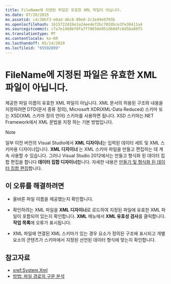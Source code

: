 ```yaml
---
title: FileName에 지정된 파일은 유효한 XML 파일이 아닙니다.
ms.date: 07/20/2015
ms.assetid: c4c30bf3-e0ad-4bc8-89e0-2c3e49e9793b
ms.openlocfilehash: 1615722d19e1a24ee4e72bc702dbce3fe30411a4
ms.sourcegitcommit: c7a7e1468bf0fa7f7065de951d60dfc8d5ba89f5
ms.translationtype: MT
ms.contentlocale: ko-KR
ms.lasthandoff: 05/14/2019
ms.locfileid: "65592899"
---
```

# <a name="file-specified-in-filename-is-not-a-valid-xml-file"></a>FileName에 지정된 파일은 유효한 XML 파일이 아닙니다.

제공한 파일 이름이 유효한 XML 파일이 아닙니다. XML 문서의 허용된 구조와 내용을 지정하려면 DTD(문서 종류 정의), Microsoft XDR(XML-Data Reduced) 스키마 또는 XSD(XML 스키마 정의 언어) 스키마를 사용하면 됩니다. XSD 스키마는.NET Framework에서 XML 문법을 지정 하는 기본 방법입니다.

> [!NOTE]
> 일부 이전 버전의 Visual Studio에서 **XML 디자이너**는 입력된 데이터 세트 및 XML 스키마용 디자이너입니다. **XML 디자이너** 는 XML 스키마 파일을 만들고 편집하는 데 계속 사용할 수 있습니다. 그러나 Visual Studio 2012에서는 만들고 형식화 된 데이터 집합 편집을 합니다 **데이터 집합 디자이너**합니다. 자세한 내용은 [만들기 및 형식화 된 데이터 집합 편집](https://docs.microsoft.com/previous-versions/visualstudio/visual-studio-2013/314t4see(v=vs.120))합니다.

## <a name="to-correct-this-error"></a>이 오류를 해결하려면

- 올바른 파일 이름을 제공했는지 확인합니다.

- 확인하려는 XML 파일을 **XML 디자이너**로 로드하여 지정된 파일에 유효한 XML 파일이 포함되어 있는지 확인합니다. **XML** 메뉴에서 **XML 유효성 검사**를 클릭합니다. **작업 목록**에 오류가 표시됩니다.

- XML 파일에 연결된 XML 스키마가 있는 경우 요소가 정의된 구조에 표시되고 개별 요소의 콘텐츠가 스키마에서 지정된 선언된 데이터 형식에 맞는지 확인합니다.

## <a name="see-also"></a>참고자료

- <xref:System.Xml>
- [방법: 파일 경로의 구문 분석](../../visual-basic/developing-apps/programming/drives-directories-files/how-to-parse-file-paths.md)
